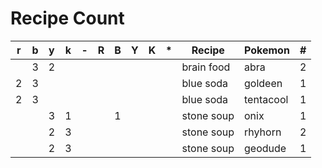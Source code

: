 # Recipe Count

| r | b | y | k | - | R | B | Y | K | * | Recipe     | Pokemon   | # |
|---|---|---|---|---|---|---|---|---|---|------------|-----------|---|
|   | 3 | 2 |   |   |   |   |   |   |   | brain food | abra      | 2 |
| 2 | 3 |   |   |   |   |   |   |   |   | blue soda  | goldeen   | 1 |
| 2 | 3 |   |   |   |   |   |   |   |   | blue soda  | tentacool | 1 |
|   |   | 3 | 1 |   |   | 1 |   |   |   | stone soup | onix      | 1 |
|   |   | 2 | 3 |   |   |   |   |   |   | stone soup | rhyhorn   | 2 |
|   |   | 2 | 3 |   |   |   |   |   |   | stone soup | geodude   | 1 |

